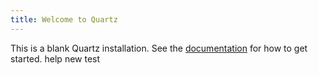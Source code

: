 ```yaml
---
title: Welcome to Quartz
---
```


This is a blank Quartz installation.
See the [documentation](https://quartz.jzhao.xyz) for how to get started.
help
new test
